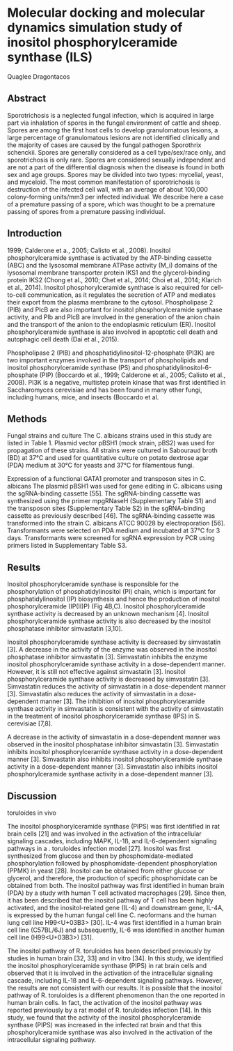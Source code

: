 # Molecular docking and molecular dynamics simulation study of inositol phosphorylceramide synthase (ILS)
Quaglee Dragontacos


## Abstract
Sporotrichosis is a neglected fungal infection, which is acquired in large part via inhalation of spores in the fungal environment of cattle and sheep. Spores are among the first host cells to develop granulomatous lesions, a large percentage of granulomatous lesions are not identified clinically and the majority of cases are caused by the fungal pathogen Sporothrix schenckii. Spores are generally considered as a cell type/sex/race only, and sporotrichosis is only rare. Spores are considered sexually independent and are not a part of the differential diagnosis when the disease is found in both sex and age groups. Spores may be divided into two types: mycelial, yeast, and myceloid. The most common manifestation of sporotrichosis is destruction of the infected cell wall, with an average of about 100,000 colony-forming units/mm3 per infected individual. We describe here a case of a premature passing of a spore, which was thought to be a premature passing of spores from a premature passing individual.


## Introduction
 1999; Calderone et a., 2005; Calisto et al., 2008). Inositol phosphorylceramide synthase is activated by the ATP-binding cassette (ABC) and the lysosomal membrane ATPase activity (M_i) domains of the lysosomal membrane transporter protein IKS1 and the glycerol-binding protein IKS2 (Chong et al., 2010; Chet et al., 2014; Choi et al., 2014; Klarich et al., 2014). Inositol phosphorylceramide synthase is also required for cell-to-cell communication, as it regulates the secretion of ATP and mediates their export from the plasma membrane to the cytosol. Phospholipase 2 (PlB) and PlcB are also important for inositol phosphorylceramide synthase activity, and Plb and PlcB are involved in the generation of the anion chain and the transport of the anion to the endoplasmic reticulum (ER). Inositol phosphorylceramide synthase is also involved in apoptotic cell death and autophagic cell death (Dai et al., 2015).

Phospholipase 2 (PlB) and phosphatidylinositol-12-phosphate (PI3K) are two important enzymes involved in the transport of phospholipids and inositol phosphorylceramide synthase (PS) and phosphatidylinositol-6-phosphate (PIP) (Boccardo et al., 1999; Calderone et al., 2005; Calisto et al., 2008). PI3K is a negative, multistep protein kinase that was first identified in Saccharomyces cerevisiae and has been found in many other fungi, including humans, mice, and insects (Boccardo et al.


## Methods
Fungal strains and culture
The C. albicans strains used in this study are listed in Table 1. Plasmid vector pBSH1 (mock strain, pBS2) was used for propagation of these strains. All strains were cultured in Sabouraud broth (BD) at 37°C and used for quantitative culture on potato dextrose agar (PDA) medium at 30°C for yeasts and 37°C for filamentous fungi.

Expression of a functional GATA1 promoter and transposon sites in C. albicans
The plasmid pBSH1 was used for gene editing in C. albicans using the sgRNA-binding cassette [55]. The sgRNA-binding cassette was synthesized using the primer mpgRNaseH (Supplementary Table S1) and the transposon sites (Supplementary Table S2) in the sgRNA-binding cassette as previously described [46]. The sgRNA-binding cassette was transformed into the strain C. albicans ATCC 90028 by electroporation [56]. Transformants were selected on PDA medium and incubated at 37°C for 3 days. Transformants were screened for sgRNA expression by PCR using primers listed in Supplementary Table S3.


## Results
Inositol phosphorylceramide synthase is responsible for the phosphorylation of phosphatidylinositol (PI) chain, which is important for phosphatidylinositol (IP) biosynthesis and hence the production of inositol phosphorylceramide (IP(II)P) (Fig 4B,C). Inositol phosphorylceramide synthase activity is decreased by an unknown mechanism [4]. Inositol phosphorylceramide synthase activity is also decreased by the inositol phosphatase inhibitor simvastatin [3,10].

Inositol phosphorylceramide synthase activity is decreased by simvastatin [3]. A decrease in the activity of the enzyme was observed in the inositol phosphatase inhibitor simvastatin [3]. Simvastatin inhibits the enzyme inositol phosphorylceramide synthase activity in a dose-dependent manner. However, it is still not effective against simvastatin [3]. Inositol phosphorylceramide synthase activity is decreased by simvastatin [3]. Simvastatin reduces the activity of simvastatin in a dose-dependent manner [3]. Simvastatin also reduces the activity of simvastatin in a dose-dependent manner [3]. The inhibition of inositol phosphorylceramide synthase activity in simvastatin is consistent with the activity of simvastatin in the treatment of inositol phosphorylceramide synthase (IPS) in S. cerevisiae [7,8].

A decrease in the activity of simvastatin in a dose-dependent manner was observed in the inositol phosphatase inhibitor simvastatin [3]. Simvastatin inhibits inositol phosphorylceramide synthase activity in a dose-dependent manner [3]. Simvastatin also inhibits inositol phosphorylceramide synthase activity in a dose-dependent manner [3]. Simvastatin also inhibits inositol phosphorylceramide synthase activity in a dose-dependent manner [3].


## Discussion
toruloides in vivo

The inositol phosphorylceramide synthase (PIPS) was first identified in rat brain cells [21] and was involved in the activation of the intracellular signaling cascades, including MAPK, IL-1ß, and IL-6-dependent signaling pathways in a . toruloides infection model [27]. Inositol was first synthesized from glucose and then by phosphomidate-mediated phosphorylation followed by phosphomidate-dependent phosphorylation (PPMK) in yeast [28]. Inositol can be obtained from either glucose or glycerol, and therefore, the production of specific phosphomidate can be obtained from both. The inositol pathway was first identified in human brain (PDA) by a study with human T cell activated macrophages [29]. Since then, it has been described that the inositol pathway of T cell has been highly activated, and the inositol-related gene (IL-4) and downstream gene, IL-4A, is expressed by the human fungal cell line C. neoformans and the human lung cell line H99<U+03B3> [30]. IL-4 was first identified in a human brain cell line (C57BL/6J) and subsequently, IL-6 was identified in another human cell line (H99<U+03B3>) [31].

The inositol pathway of R. toruloides has been described previously by studies in human brain [32, 33] and in vitro [34]. In this study, we identified the inositol phosphorylceramide synthase (PIPS) in rat brain cells and observed that it is involved in the activation of the intracellular signaling cascade, including IL-1ß and IL-6-dependent signaling pathways. However, the results are not consistent with our results. It is possible that the inositol pathway of R. toruloides is a different phenomenon than the one reported in human brain cells. In fact, the activation of the inositol pathway was reported previously by a rat model of R. toruloides infection [14]. In this study, we found that the activity of the inositol phosphorylceramide synthase (PIPS) was increased in the infected rat brain and that this phosphorylceramide synthase was also involved in the activation of the intracellular signaling pathway.
